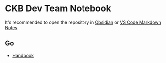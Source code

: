 # CKB Dev Team Notebook

It's recommended to open the repository in [Obsidian](https://obsidian.md/) or [VS Code Markdown Notes](https://github.com/kortina/vscode-markdown-notes).

## Go

* [Handbook](handbook/README.md)
